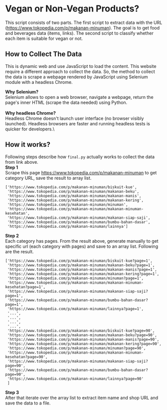 # Vegan or Non-Vegan Products?
This script consists of two parts. The first script to extract data with the URL (https://www.tokopedia.com/p/makanan-minuman). The goal is to get food and beverages data (items, links). The second script to classify whether each item is suitable for vegan or not.

## How to Collect The Data
This is dynamic web and use JavaScript to load the content. This website require a different approach to collect the data. So, the method to collect the data is scrape a webpage rendered by JavaScript using Selenium module with a headless Chrome.

**Why Selenium?**\
Selenium allows to open a web browser, navigate a webpage, return the page's inner HTML (scrape the data needed) using Python.\
\
**Why headless Chrome?**\
Headless Chrome doesn't launch user interface (no browser visibly launched). Headless browsers are faster and running headless tests is quicker for developers.\

## How it works?
Following steps describe how `final.py` actually works to collect the data from link above. \
**Step 1**\
Scrape this page https://www.tokopedia.com/p/makanan-minuman to get category URL, save the result to array list.
```
['https://www.tokopedia.com/p/makanan-minuman/biskuit-kue',
 'https://www.tokopedia.com/p/makanan-minuman/makanan-beku',
 'https://www.tokopedia.com/p/makanan-minuman/makanan-manis',
 'https://www.tokopedia.com/p/makanan-minuman/makanan-kering',
 'https://www.tokopedia.com/p/makanan-minuman/minuman',
 'https://www.tokopedia.com/p/makanan-minuman/makanan-minuman-kesehatan',
 'https://www.tokopedia.com/p/makanan-minuman/makanan-siap-saji',
 'https://www.tokopedia.com/p/makanan-minuman/bumbu-bahan-dasar',
 'https://www.tokopedia.com/p/makanan-minuman/lainnya']
```

**Step 2**\
Each category has pages. From the result above, generate manually to get specific url (each category with pages) and save to an array list.
Following are the result.
```
['https://www.tokopedia.com/p/makanan-minuman/biskuit-kue?page=1',
 'https://www.tokopedia.com/p/makanan-minuman/makanan-beku?page=1',
 'https://www.tokopedia.com/p/makanan-minuman/makanan-manis?page=1',
 'https://www.tokopedia.com/p/makanan-minuman/makanan-kering?page=1',
 'https://www.tokopedia.com/p/makanan-minuman/minuman?page=1',
 'https://www.tokopedia.com/p/makanan-minuman/makanan-minuman-kesehatan?page=1',
 'https://www.tokopedia.com/p/makanan-minuman/makanan-siap-saji?page=1',
 'https://www.tokopedia.com/p/makanan-minuman/bumbu-bahan-dasar?page=1',
 'https://www.tokopedia.com/p/makanan-minuman/lainnya?page=1',
 '...',
 '...',
 '...',
 '...',
 'https://www.tokopedia.com/p/makanan-minuman/biskuit-kue?page=90',
 'https://www.tokopedia.com/p/makanan-minuman/makanan-beku?page=90',
 'https://www.tokopedia.com/p/makanan-minuman/makanan-manis?page=90',
 'https://www.tokopedia.com/p/makanan-minuman/makanan-kering?page=90',
 'https://www.tokopedia.com/p/makanan-minuman/minuman?page=90',
 'https://www.tokopedia.com/p/makanan-minuman/makanan-minuman-kesehatan?page=90',
 'https://www.tokopedia.com/p/makanan-minuman/makanan-siap-saji?page=90',
 'https://www.tokopedia.com/p/makanan-minuman/bumbu-bahan-dasar?page=90',
 'https://www.tokopedia.com/p/makanan-minuman/lainnya?page=90'
 ]
```

**Step 3**\
After that iterate over the array list to extract item name and shop URL and save the data to a file.
